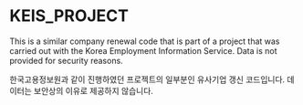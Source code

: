 # KEIS_PROJECT

This is a similar company renewal code that is part of a project that was carried out with the Korea Employment Information Service. Data is not provided for security reasons.

한국고용정보원과 같이 진행하였던 프로젝트의 일부분인 유사기업 갱신 코드입니다. 데이터는 보안상의 이유로 제공하지 않습니다.
